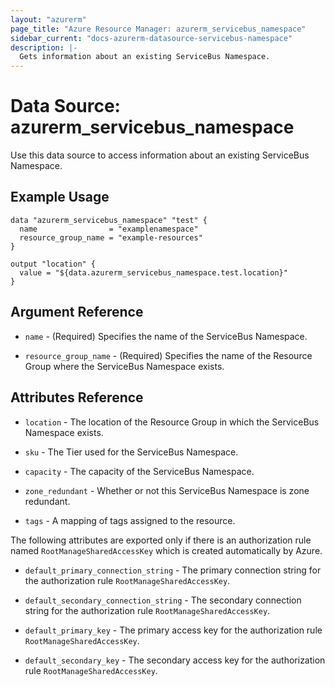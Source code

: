 ```yaml
---
layout: "azurerm"
page_title: "Azure Resource Manager: azurerm_servicebus_namespace"
sidebar_current: "docs-azurerm-datasource-servicebus-namespace"
description: |-
  Gets information about an existing ServiceBus Namespace.
---
```


# Data Source: azurerm_servicebus_namespace

Use this data source to access information about an existing ServiceBus Namespace.

## Example Usage

```hcl
data "azurerm_servicebus_namespace" "test" {
  name                = "examplenamespace"
  resource_group_name = "example-resources"
}

output "location" {
  value = "${data.azurerm_servicebus_namespace.test.location}"
}
```

## Argument Reference

* `name` - (Required) Specifies the name of the ServiceBus Namespace.

* `resource_group_name` - (Required) Specifies the name of the Resource Group where the ServiceBus Namespace exists.

## Attributes Reference

* `location` - The location of the Resource Group in which the ServiceBus Namespace exists.

* `sku` - The Tier used for the ServiceBus Namespace.

* `capacity` - The capacity of the ServiceBus Namespace.

* `zone_redundant` - Whether or not this ServiceBus Namespace is zone redundant.

* `tags` - A mapping of tags assigned to the resource.

The following attributes are exported only if there is an authorization rule named
`RootManageSharedAccessKey` which is created automatically by Azure.

* `default_primary_connection_string` - The primary connection string for the authorization
    rule `RootManageSharedAccessKey`.

* `default_secondary_connection_string` - The secondary connection string for the
    authorization rule `RootManageSharedAccessKey`.

* `default_primary_key` - The primary access key for the authorization rule `RootManageSharedAccessKey`.

* `default_secondary_key` - The secondary access key for the authorization rule `RootManageSharedAccessKey`.
